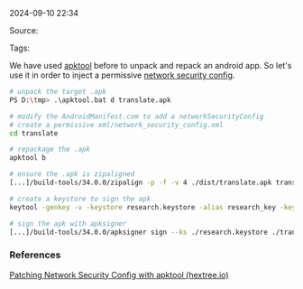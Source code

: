 
2024-09-10 22:34

Source: 

Tags: 

We have used [apktool](https://apktool.org/) before to unpack and repack an android app. So let's use it in order to inject a permissive [network security config](https://developer.android.com/privacy-and-security/security-config).

```bash
# unpack the target .apk
PS D:\tmp> .\apktool.bat d translate.apk

# modify the AndroidManifest.com to add a networkSecurityConfig
# create a permissive xml/network_security_config.xml
cd translate

# repackage the .apk
apktool b

# ensure the .apk is zipaligned
[...]/build-tools/34.0.0/zipalign -p -f -v 4 ./dist/translate.apk translate2.apk

# create a keystore to sign the apk
keytool -genkey -v -keystore research.keystore -alias research_key -keyalg RSA -keysize 2048 -validity 10000

# sign the apk with apksigner
[...]/build-tools/34.0.0/apksigner sign --ks ./research.keystore ./translate2.apk
```


### References
[Patching Network Security Config with apktool (hextree.io)](https://app.hextree.io/courses/network-interception/advanced-interception-tricks/patching-network-security-config-with-ap)